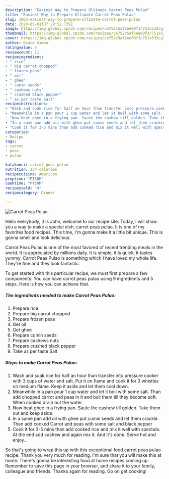 ```yaml
---
description: "Easiest Way to Prepare Ultimate Carrot Peas Pulao"
title: "Easiest Way to Prepare Ultimate Carrot Peas Pulao"
slug: 1062-easiest-way-to-prepare-ultimate-carrot-peas-pulao
date: 2020-05-01T07:29:52.739Z
image: https://img-global.cpcdn.com/recipes/ce752c5af2ee00f3/751x532cq70/carrot-peas-pulao-recipe-main-photo.jpg
thumbnail: https://img-global.cpcdn.com/recipes/ce752c5af2ee00f3/751x532cq70/carrot-peas-pulao-recipe-main-photo.jpg
cover: https://img-global.cpcdn.com/recipes/ce752c5af2ee00f3/751x532cq70/carrot-peas-pulao-recipe-main-photo.jpg
author: Grace Simon
ratingvalue: 4
reviewcount: 11
recipeingredient:
- " rice"
- " big carrot chopped"
- " frozen peas"
- " oil"
- " ghee"
- " cumin seeds"
- " cashews nuts"
- " crushed black pepper"
- " as per taste Salt"
recipeinstructions:
- "Wash and soak rice for half an hour than transfer into pressure cooker with 3 cups of water and salt. Put it on flame and cook it for 3 whistles on medium flame. Keep it aside and let them cool down."
- "Meanwhile in a pan pour 1 cup water and let it boil with some salt. Than add chopped carrot and peas in it and boil them till they become soft. When cooked drain out the water."
- "Now heat ghee in a frying pan. Saute the cashew till golden. Take them out and keep aside."
- "In a same pan add oil with ghee put cumin seeds and let them crackle. Than add cooked Carrot and peas with some salt and black pepper"
- "Cook it for 3-5 mins than add cooked rice and mix it well with spectula. At the end add cashew and again mix it. And it&#39;s done. Serve hot and enjoy..."
categories:
- Recipe
tags:
- carrot
- peas
- pulao

katakunci: carrot peas pulao 
nutrition: 134 calories
recipecuisine: American
preptime: "PT38M"
cooktime: "PT39M"
recipeyield: "4"
recipecategory: Dinner

---
```



![Carrot Peas Pulao](https://img-global.cpcdn.com/recipes/ce752c5af2ee00f3/751x532cq70/carrot-peas-pulao-recipe-main-photo.jpg)

Hello everybody, it is John, welcome to our recipe site. Today, I will show you a way to make a special dish, carrot peas pulao. It is one of my favorites food recipes. This time, I'm gonna make it a little bit unique. This is gonna smell and look delicious.



Carrot Peas Pulao is one of the most favored of recent trending meals in the world. It is appreciated by millions daily. It is simple, it is quick, it tastes yummy. Carrot Peas Pulao is something which I have loved my whole life. They're fine and they look fantastic.


To get started with this particular recipe, we must first prepare a few components. You can have carrot peas pulao using 9 ingredients and 5 steps. Here is how you can achieve that.

<!--inarticleads1-->

##### The ingredients needed to make Carrot Peas Pulao:

1. Prepare  rice
1. Prepare  big carrot chopped
1. Prepare  frozen peas
1. Get  oil
1. Get  ghee
1. Prepare  cumin seeds
1. Prepare  cashews nuts
1. Prepare  crushed black pepper
1. Take  as per taste Salt




<!--inarticleads2-->

##### Steps to make Carrot Peas Pulao:

1. Wash and soak rice for half an hour than transfer into pressure cooker with 3 cups of water and salt. Put it on flame and cook it for 3 whistles on medium flame. Keep it aside and let them cool down.
1. Meanwhile in a pan pour 1 cup water and let it boil with some salt. Than add chopped carrot and peas in it and boil them till they become soft. When cooked drain out the water.
1. Now heat ghee in a frying pan. Saute the cashew till golden. Take them out and keep aside.
1. In a same pan add oil with ghee put cumin seeds and let them crackle. Than add cooked Carrot and peas with some salt and black pepper
1. Cook it for 3-5 mins than add cooked rice and mix it well with spectula. At the end add cashew and again mix it. And it&#39;s done. Serve hot and enjoy...




So that's going to wrap this up with this exceptional food carrot peas pulao recipe. Thank you very much for reading. I'm sure that you will make this at home. There's gonna be interesting food at home recipes coming up. Remember to save this page in your browser, and share it to your family, colleague and friends. Thanks again for reading. Go on get cooking!
